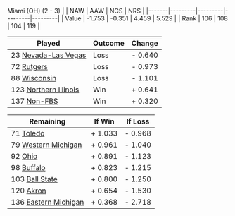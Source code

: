 Miami (OH) (2 - 3)
|       |   NAW   |   AAW   |   NCS   |   NRS   |
|-------|---------|---------|---------|---------|
| Value |  -1.753 |  -0.351 |   4.459 |   5.529 |
| Rank  |     106 |     108 |     104 |     119 |

| Played                    | Outcome    |  Change  |
|---------------------------|------------|----------|
|  23 [Nevada-Las Vegas      ](NevadaLasVegas)| Loss       | -  0.640 |
|  72 [Rutgers               ](Rutgers)| Loss       | -  0.973 |
|  88 [Wisconsin             ](Wisconsin)| Loss       | -  1.101 |
| 123 [Northern Illinois     ](NorthernIllinois)| Win        | +  0.641 |
| 137 [Non-FBS               ](NonFBS)| Win        | +  0.320 |

| Remaining                 |  If Win  |  If Loss |
|---------------------------|----------|----------|
|  71 [Toledo                ](Toledo)| +  1.033 | -  0.968 |
|  79 [Western Michigan      ](WesternMichigan)| +  0.961 | -  1.040 |
|  92 [Ohio                  ](Ohio)| +  0.891 | -  1.123 |
|  98 [Buffalo               ](Buffalo)| +  0.823 | -  1.215 |
| 103 [Ball State            ](BallState)| +  0.800 | -  1.250 |
| 120 [Akron                 ](Akron)| +  0.654 | -  1.530 |
| 136 [Eastern Michigan      ](EasternMichigan)| +  0.368 | -  2.718 |

